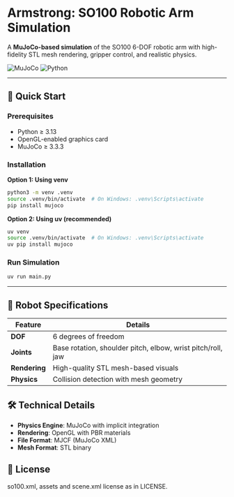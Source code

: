 # Armstrong: SO100 Robotic Arm Simulation

A **MuJoCo-based simulation** of the SO100 6-DOF robotic arm with high-fidelity STL mesh rendering, gripper control, and realistic physics.

![MuJoCo](https://img.shields.io/badge/MuJoCo-3.3.3%2B-blue.svg)
![Python](https://img.shields.io/badge/Python-3.13%2B-green.svg)


---

## 🚀 Quick Start

### Prerequisites
- Python ≥ 3.13
- OpenGL-enabled graphics card
- MuJoCo ≥ 3.3.3

### Installation

**Option 1: Using venv**
```bash
python3 -m venv .venv
source .venv/bin/activate  # On Windows: .venv\Scripts\activate
pip install mujoco
````

**Option 2: Using uv (recommended)**

```bash
uv venv
source .venv/bin/activate  # On Windows: .venv\Scripts\activate
uv pip install mujoco
```

### Run Simulation

```bash
uv run main.py
```

---

## 🦾 Robot Specifications

| Feature       | Details                                                     |
| ------------- | ----------------------------------------------------------- |
| **DOF**       | 6 degrees of freedom                                        |
| **Joints**    | Base rotation, shoulder pitch, elbow, wrist pitch/roll, jaw |
| **Rendering** | High-quality STL mesh-based visuals                         |
| **Physics**   | Collision detection with mesh geometry                      |

## 🛠 Technical Details

* **Physics Engine**: MuJoCo with implicit integration
* **Rendering**: OpenGL with PBR materials
* **File Format**: MJCF (MuJoCo XML)
* **Mesh Format**: STL binary

## 📄 License

so100.xml, assets and scene.xml license as in LICENSE.